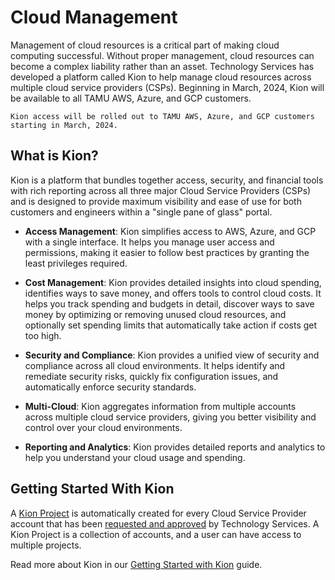 # Cloud Management

Management of cloud resources is a critical part of making cloud computing successful. Without proper management, cloud resources can become a complex liability rather than an asset. Technology Services has developed a platform called Kion to help manage cloud resources across multiple cloud service providers (CSPs). Beginning in March, 2024, Kion will be available to all TAMU AWS, Azure, and GCP customers.

```admonish info
Kion access will be rolled out to TAMU AWS, Azure, and GCP customers starting in March, 2024. 
```


## What is Kion? 

Kion is a platform that bundles together access, security, and financial tools with rich reporting across all three major Cloud Service Providers (CSPs) and is designed to provide maximum visibility and ease of use for both customers and engineers within a "single pane of glass" portal. 

- **Access Management**: Kion simplifies access to AWS, Azure, and GCP with a single interface. It helps you manage user access and permissions, making it easier to follow best practices by granting the least privileges required.

- **Cost Management**: Kion provides detailed insights into cloud spending, identifies ways to save money, and offers tools to control cloud costs. It helps you track spending and budgets in detail, discover ways to save money by optimizing or removing unused cloud resources, and optionally set spending limits that automatically take action if costs get too high.
  
- **Security and Compliance**: Kion provides a unified view of security and compliance across all cloud environments. It helps identify and remediate security risks, quickly fix configuration issues, and automatically enforce security standards. 

- **Multi-Cloud**: Kion aggregates information from multiple accounts across multiple cloud service providers, giving you better visibility and control over your cloud environments.

- **Reporting and Analytics**: Kion provides detailed reports and analytics to help you understand your cloud usage and spending.


## Getting Started With Kion

A [Kion Project](https://support.kion.io/hc/en-us/articles/360034626112-What-is-a-Project) is automatically created for every Cloud Service Provider account that has been [requested and approved](https://it.tamu.edu/cloud/get-started/index.php) by Technology Services. A Kion Project is a collection of accounts, and a user can have access to multiple projects. 

Read more about Kion in our [Getting Started with Kion](./features/getting_started.md) guide.